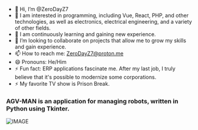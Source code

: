 - 👋 Hi, I’m @ZeroDayZ7
- 👀 I am interested in programming, including Vue, React, PHP, and other technologies, as well as electronics, electrical engineering, and a variety of other fields.
- 🌱 I am continuously learning and gaining new experience.
- 💞️ I’m looking to collaborate on projects that allow me to grow my skills and gain experience.
- 📫 How to reach me: ZeroDayZ7@proton.me
- 😄 Pronouns: He/Him
- ⚡ Fun fact: ERP applications fascinate me. After my last job, I truly believe that it's possible to modernize some corporations.
- ⚡ My favorite TV show is Prison Break.
  
### AGV-MAN is an application for managing robots, written in Python using Tkinter.
![IMAGE](https://i.ibb.co/McT8vQR/20230220-124429-kopia.jpg)
